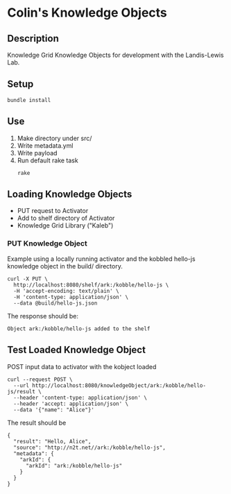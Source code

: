 # Colin's Knowledge Objects

## Description
Knowledge Grid Knowledge Objects for development with the Landis-Lewis Lab.

## Setup
```
bundle install
```

## Use
1. Make directory under src/
1. Write metadata.yml
1. Write payload
1. Run default rake task
    ```
    rake
    ```

## Loading Knowledge Objects

* PUT request to Activator
* Add to shelf directory of Activator
* Knowledge Grid Library ("Kaleb")

### PUT Knowledge Object

Example using a locally running activator and the kobbled hello-js knowledge object in the build/ directory.
```
curl -X PUT \
  http://localhost:8080/shelf/ark:/kobble/hello-js \
  -H 'accept-encoding: text/plain' \
  -H 'content-type: application/json' \
  --data @build/hello-js.json 
```

The response should be:
```
Object ark:/kobble/hello-js added to the shelf
```

## Test Loaded Knowledge Object

POST input data to activator with the kobject loaded
```
curl --request POST \
  --url http://localhost:8080/knowledgeObject/ark:/kobble/hello-js/result \
  --header 'content-type: application/json' \
  --header 'accept: application/json' \
  --data '{"name": "Alice"}'
```

The result should be
```
{
  "result": "Hello, Alice",
  "source": "http://n2t.net//ark:/kobble/hello-js",
  "metadata": {
    "arkId": {
      "arkId": "ark:/kobble/hello-js"
    }
  }
}
```
